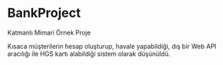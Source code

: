 # BankProject

Katmanlı Mimari Örnek Proje

Kısaca müşterilerin hesap oluşturup, havale yapabildiği, dış bir Web API aracılığı ile HGS kartı alabildiği sistem olarak düşünüldü.
